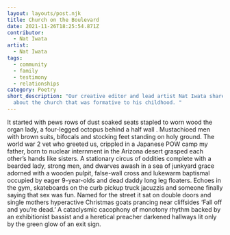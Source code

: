 ```yaml
---
layout: layouts/post.njk
title: Church on the Boulevard
date: 2021-11-26T18:25:54.871Z
contributor:
  - Nat Iwata
artist:
  - Nat Iwata
tags:
  - community
  - family
  - testimony
  - relationships
category: Poetry
short_description: "Our creative editor and lead artist Nat Iwata shares a poem
  about the church that was formative to his childhood. "
---
```

It started with pews
rows of dust soaked seats stapled to worn wood
the organ lady, a four-legged octopus behind a half wall.
Mustachioed men with brown suits, bifocals and stocking feet
standing on holy ground.
The world war 2 vet who greeted us,
crippled in a Japanese POW camp
my father, born to nuclear internment in the Arizona desert
grasped each other’s hands like sisters.
A stationary circus of oddities
complete with a bearded lady, strong men, and dwarves
awash in a sea of junkyard grace
adorned with a wooden pulpit, false-wall cross
and lukewarm baptismal
occupied by eager 9-year-olds
and dead daddy long leg floaters.
Echoes in the gym, skateboards on the curb
pickup truck jacuzzis and someone finally saying
that sex was fun.
Named for the street it sat on
double doors and single mothers
hyperactive Christmas goats prancing near cliffsides
‘Fall off and you’re dead.’
A cataclysmic cacophony of monotony
rhythm backed by an exhibitionist bassist
and a heretical preacher
darkened hallways lit only by the green glow
of an exit sign.
